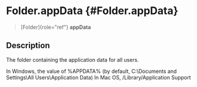 Folder.appData {#Folder.appData}
==============

> [Folder]{role="ref"} **appData**

Description
-----------

The folder containing the application data for all users.

In Windows, the value of %APPDATA% (by default, C:\\Documents and
Settings\\All Users\\Application Data) In Mac OS, /Library/Application
Support

